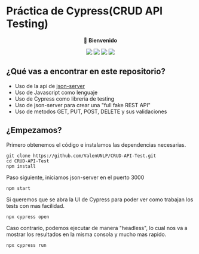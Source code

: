 # Práctica de Cypress(CRUD API Testing)

<p align = "middle">
👋 <b>Bienvenido</b>
</p>
<p align="middle">
  <img src="https://img.shields.io/badge/library-cypress-green.svg?style=flat-square"/>
  <img src="https://img.shields.io/badge/library-json server-gray.svg?style=flat-square"/>
  <img src="https://img.shields.io/badge/language-js-yellow.svg?style=flat-square"/>
  <img src="https://img.shields.io/badge/license-MIT-brightgreen.svg?style=flat-square"/>
</p>


## ¿Qué vas a encontrar en este repositorio?

- Uso de la api de [json-server](https://github.com/typicode/json-server)
- Uso de Javascript como lenguaje
- Uso de Cypress como libreria de testing
- Uso de json-server para crear una "full fake REST API"
- Uso de metodos GET, PUT, POST, DELETE y sus validaciones

## ¿Empezamos?

Primero obtenemos el código e instalamos las dependencias necesarias.
```
git clone https://github.com/ValenUNLP/CRUD-API-Test.git
cd CRUD-API-Test
npm install
```
Paso siguiente, iniciamos json-server en el puerto 3000
```
npm start
```

Si queremos que se abra la UI de Cypress para poder ver como trabajan los tests con mas facilidad.

```
npx cypress open
```

Caso contrario, podemos ejecutar de manera "headless", lo cual nos va a mostrar los resultados en la misma consola y mucho mas rapido.
```
npx cypress run
```
